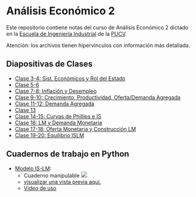 # Análisis Económico 2

Este repositorio contiene notas del curso de Análisis Económico 2 dictado en la [Escuela de Ingeniería Industrial](http://eii.pucv.cl) de la [PUCV](http://www.pucv.cl). 

Atención: los archivos tienen hipervínculos con información más detallada.

## Diapositivas de Clases

- [Clase 3-4: Sist. Económicos y Rol del Estado](clase3_4/clase3_4.pdf)
- [Clase 5-6](clase5_6/clase5_6.pdf)
- [Clase 7-8: Inflación y Desempleo](clase7_8/clase7_8.pdf)
- [Clase 9-10: Crecimiento, Productividad, Oferta/Demanda Agregada](clase9_10/clase9_10.pdf)
- [Clase 11-12: Demanda Agregada](clase11_12/clase11_12.pdf)
- [Clase 13](clase13/clase13.pdf)
- [Clase 14-15: Curvas de Phillips e IS](clase14_15/clase14_15.pdf)
- [Clase 16: LM y Demanda Monetaria](clase16/clase16.pdf)
- [Clase 17-18: Oferta Monetaria y Construcción LM](clase17_18/clase17_18.pdf)
- [Clase 19-20: Equilibrio ISLM](clase19_20/clase19_20.pdf)

## Cuadernos de trabajo en Python

- [Modelo IS-LM](EjercicioISLM.ipynb): 
  - Cuaderno manipulable [![](https://colab.research.google.com/assets/colab-badge.svg)](https://colab.research.google.com/github/sebacea/AnEco2/blob/master/EjercicioISLM.ipynb)
  - [visualizar una vista previa aquí.](https://nbviewer.jupyter.org/github/sebacea/AnEco2/blob/master/EjercicioISLM.ipynb)
  - [Video de uso](https://youtu.be/PjqSizZBHHU)
